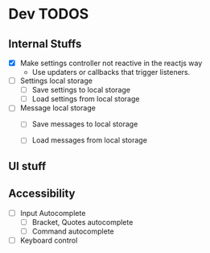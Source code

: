 # Dev TODOS

## Internal Stuffs

- [x] Make settings controller not reactive in the reactjs way
  - Use updaters or callbacks that trigger listeners.
- [ ] Settings local storage
  - [ ] Save settings to local storage
  - [ ] Load settings from local storage
- [ ] Message local storage
  - [ ] Save messages to local storage
  - [ ] Load messages from local storage


## UI stuff

## Accessibility

- [ ] Input Autocomplete
  - [ ] Bracket, Quotes autocomplete
  - [ ] Command autocomplete
- [ ] Keyboard control